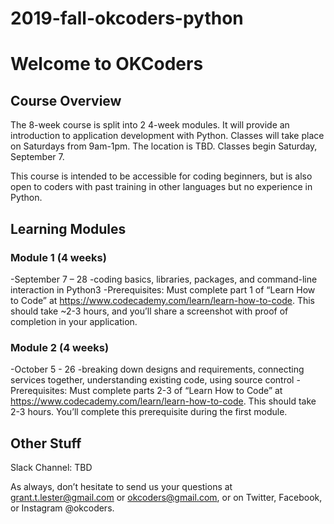 # 2019-fall-okcoders-python
# Welcome to OKCoders

## Course Overview

The 8-week course is split into 2 4-week modules. It will provide an introduction to application development with Python.
Classes will take place on Saturdays from 9am-1pm. The location is TBD.
Classes begin Saturday, September 7.

This course is intended to be accessible for coding beginners, but is also open to coders with past training in other languages but no experience in Python.

## Learning Modules

### Module 1 (4 weeks)
-September 7 – 28
-coding basics, libraries, packages, and command-line interaction in Python3
-Prerequisites: Must complete part 1 of “Learn How to Code” at https://www.codecademy.com/learn/learn-how-to-code. This should take ~2-3 hours, and you’ll share a screenshot with proof of completion in your application.

### Module 2 (4 weeks)
-October 5 - 26
-breaking down designs and requirements, connecting services together, understanding existing code, using source control
-Prerequisites: Must complete parts 2-3 of “Learn How to Code” at https://www.codecademy.com/learn/learn-how-to-code. This should take 2-3 hours. You’ll complete this prerequisite during the first module.

## Other Stuff

Slack Channel: TBD

As always, don’t hesitate to send us your questions at grant.t.lester@gmail.com or okcoders@gmail.com, or on Twitter, Facebook, or Instagram @okcoders.
